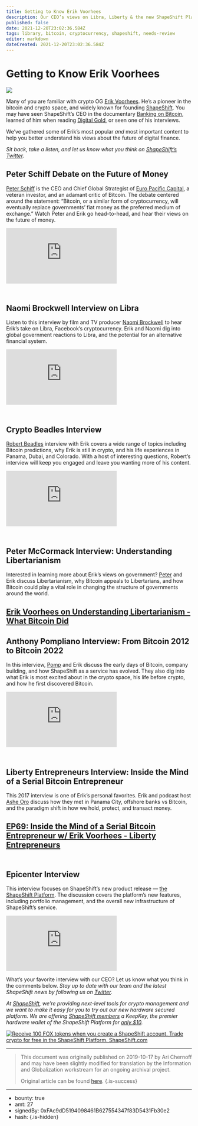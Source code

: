 ```yaml
---
title: Getting to Know Erik Voorhees
description: Our CEO’s views on Libra, Liberty & the new ShapeShift Platform.
published: false
date: 2021-12-20T23:02:36.584Z
tags: library, bitcoin, cryptocurrency, shapeshift, needs-review
editor: markdown
dateCreated: 2021-12-20T23:02:36.584Z
---
```


# Getting to Know Erik Voorhees

![](https://assets.website-files.com/5e9a09610b7dce71f87f7f17/5e9f1ef792e25de08402c1d4_1_BubvC2WSMWVxgQ12QtNnrg%20(1).png)

Many of you are familiar with crypto OG [Erik Voorhees](https://twitter.com/ErikVoorhees?ref_src=twsrc%5Egoogle%7Ctwcamp%5Eserp%7Ctwgr%5Eauthor). He’s a pioneer in the bitcoin and crypto space, and widely known for founding [ShapeShift](http://shapeshift.com/). You may have seen ShapeShift’s CEO in the documentary [Banking on Bitcoin](https://www.imdb.com/title/tt5033790/), learned of him when reading [Digital Gold](https://www.goodreads.com/book/show/23546676-digital-gold), or seen one of his interviews.

We’ve gathered some of Erik’s most popular *and* most important content to help you better understand his views about the future of digital finance.

*Sit back, take a listen, and let us know what you think on* [*ShapeShift’s Twitter*](https://twitter.com/ShapeShift_io)*.*

## **Peter Schiff Debate on the Future of Money**

[Peter Schiff](https://twitter.com/PeterSchiff) is the CEO and Chief Global Strategist of [Euro Pacific Capital](https://www.europac.com/), a veteran investor, and an adamant critic of Bitcoin. The debate centered around the statement: “Bitcoin, or a similar form of cryptocurrency, will eventually replace governments’ fiat money as the preferred medium of exchange.” Watch Peter and Erik go head-to-head, and hear their views on the future of money.<br/> 

<iframe allowfullscreen="" frameborder="0" scrolling="auto" src="https://cdn.embedly.com/widgets/media.html?src=https%3A%2F%2Fwww.youtube.com%2Fembed%2Fq8R71WGO3qU%3Ffeature%3Doembed&amp;url=https%3A%2F%2Fwww.youtube.com%2Fwatch%3Fv%3Dq8R71WGO3qU&amp;image=https%3A%2F%2Fi.ytimg.com%2Fvi%2Fq8R71WGO3qU%2Fhqdefault.jpg&amp;key=a19fcc184b9711e1b4764040d3dc5c07&amp;type=text%2Fhtml&amp;schema=youtube"></iframe>

## **<br/>Naomi Brockwell Interview on Libra**

Listen to this interview by film and TV producer [Naomi Brockwell](https://twitter.com/naomibrockwell) to hear Erik’s take on Libra, Facebook’s cryptocurrency. Erik and Naomi dig into global government reactions to Libra, and the potential for an alternative financial system.<br/> 

<iframe allowfullscreen="" frameborder="0" scrolling="auto" src="https://cdn.embedly.com/widgets/media.html?src=https%3A%2F%2Fwww.youtube.com%2Fembed%2FKrfT7QxGbcU%3Ffeature%3Doembed&amp;url=https%3A%2F%2Fwww.youtube.com%2Fwatch%3Fv%3DKrfT7QxGbcU&amp;image=https%3A%2F%2Fi.ytimg.com%2Fvi%2FKrfT7QxGbcU%2Fhqdefault.jpg&amp;key=a19fcc184b9711e1b4764040d3dc5c07&amp;type=text%2Fhtml&amp;schema=youtube"></iframe>

## **<br/>Crypto Beadles Interview**

[Robert Beadles](https://www.youtube.com/channel/UCcE2GkGcKxHjZoMVM7tjmyA) interview with Erik covers a wide range of topics including Bitcoin predictions, why Erik is still in crypto, and his life experiences in Panama, Dubai, and Colorado. With a host of interesting questions, Robert’s interview will keep you engaged and leave you wanting more of his content.<br/> 

<iframe allowfullscreen="" frameborder="0" scrolling="auto" src="https://cdn.embedly.com/widgets/media.html?src=https%3A%2F%2Fwww.youtube.com%2Fembed%2FaQScW3UzuFM%3Ffeature%3Doembed&amp;url=https%3A%2F%2Fwww.youtube.com%2Fwatch%3Fv%3DaQScW3UzuFM&amp;image=https%3A%2F%2Fi.ytimg.com%2Fvi%2FaQScW3UzuFM%2Fhqdefault.jpg&amp;key=a19fcc184b9711e1b4764040d3dc5c07&amp;type=text%2Fhtml&amp;schema=youtube"></iframe>

## **<br/>Peter McCormack Interview: Understanding Libertarianism**

Interested in learning more about Erik’s views on government? [Peter](https://twitter.com/PeterMcCormack) and Erik discuss Libertarianism, why Bitcoin appeals to Libertarians, and how Bitcoin could play a vital role in changing the structure of governments around the world.

## [Erik Voorhees on Understanding Libertarianism - What Bitcoin Did<br/> ](https://www.whatbitcoindid.com/podcast/erik-voorhees-on-understanding-libertarianism)

## **Anthony Pompliano Interview:** From Bitcoin 2012 to Bitcoin 2022

In this interview, [Pomp](https://twitter.com/APompliano) and Erik discuss the early days of Bitcoin, company building, and how ShapeShift as a service has evolved. They also dig into what Erik is most excited about in the crypto space, his life before crypto, and how he first discovered Bitcoin.<br/> 

<iframe allowfullscreen="" frameborder="0" scrolling="auto" src="https://cdn.embedly.com/widgets/media.html?src=https%3A%2F%2Fwww.youtube.com%2Fembed%2FPM4lg6TN2g8%3Ffeature%3Doembed&amp;url=https%3A%2F%2Fwww.youtube.com%2Fwatch%3Fv%3DPM4lg6TN2g8&amp;image=https%3A%2F%2Fi.ytimg.com%2Fvi%2FPM4lg6TN2g8%2Fhqdefault.jpg&amp;key=a19fcc184b9711e1b4764040d3dc5c07&amp;type=text%2Fhtml&amp;schema=youtube"></iframe>

## **<br/>Liberty Entrepreneurs Interview: Inside the Mind of a Serial Bitcoin Entrepreneur**

This 2017 interview is one of Erik’s personal favorites. Erik and podcast host [Ashe Oro](https://twitter.com/ashe_oro?lang=en) discuss how they met in Panama City, offshore banks vs Bitcoin, and the paradigm shift in how we hold, protect, and transact money.

## [EP69: Inside the Mind of a Serial Bitcoin Entrepreneur w/ Erik Voorhees - Liberty Entrepreneurs](https://www.libertyentrepreneurs.com/podcasts/episode69-inside-mind-serial-bitcoin-entrepreneur-w-erik-voorhees)

## **<br/>Epicenter Interview**

This interview focuses on ShapeShift’s new product release — [the ShapeShift Platform](http://shapeshift.com/). The discussion covers the platform’s new features, including portfolio management, and the overall new infrastructure of ShapeShift’s service.<br/> 

<iframe allowfullscreen="" frameborder="0" scrolling="auto" src="https://cdn.embedly.com/widgets/media.html?src=https%3A%2F%2Fwww.youtube.com%2Fembed%2FWy7DocciZGE%3Ffeature%3Doembed&amp;url=https%3A%2F%2Fwww.youtube.com%2Fwatch%3Fv%3DWy7DocciZGE&amp;image=https%3A%2F%2Fi.ytimg.com%2Fvi%2FWy7DocciZGE%2Fhqdefault.jpg&amp;key=a19fcc184b9711e1b4764040d3dc5c07&amp;type=text%2Fhtml&amp;schema=youtube"></iframe>

What’s your favorite interview with our CEO? Let us know what you think in the comments below. *Stay up to date with our team and the latest ShapeShift news by following us on* [*Twitter*](https://twitter.com/ShapeShift_io)*.*

*At* [*ShapeShift*](http://beta.shapeshift.com/?utm_source=social&utm_medium=twitter&utm_campaign=10_btc_program&utm_term=cta08)*, we’re providing next-level tools for crypto management and we want to make it easy for you to try out our new hardware secured platform. We are offering* [*ShapeShift members*](https://auth.shapeshift.io/signup?utm_source=content&utm_medium=medium&utm_campaign=10_member_kk&utm_term=cta04) *a KeepKey, the premier hardware wallet of the ShapeShift Platform for* [*only $10*](https://pages.shapeshift.com/members_keepkey/)*.*

[![Receive 100 FOX tokens when you create a ShapeShift account. Trade crypto for free in the ShapeShift Platform. ShapeShift.com](https://assets.website-files.com/max/5624/1*IykQG89A6MmnrtHpPogeVw.png)](http://beta.shapeshift.com)

---

> This document was originally published on 2019-10-17 by Ari Chernoff and may have been slightly modified for translation by the Information and Globalization workstream for an ongoing archival project.
>
> Original article can be found [here](https://shapeshift.com/library/getting-to-know-erik-voorhees).
{.is-success}

---

- bounty: true
- amt: 27
- signedBy: 0xFAc9dD5194098461B627554347f83D5431Fb30e2
- hash: 
{.is-hidden}